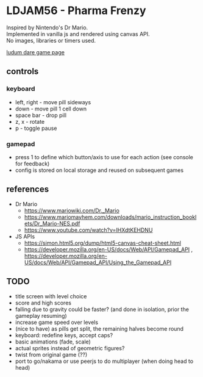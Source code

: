 # LDJAM56 - Pharma Frenzy

Inspired by Nintendo's Dr Mario.  
Implemented in vanilla js and rendered using canvas API.  
No images, libraries or timers used.

[ludum dare game page](https://ldjam.com/events/ludum-dare/56/$402832)


## controls

### keyboard

- left, right - move pill sideways
- down - move pill 1 cell down
- space bar - drop pill
- z, x - rotate
- p - toggle pause


### gamepad

- press 1 to define which button/axis to use for each action (see console for feedback)
- config is stored on local storage and reused on subsequent games

## references

- Dr Mario
    - https://www.mariowiki.com/Dr._Mario
    - https://www.mariomayhem.com/downloads/mario_instruction_booklets/Dr_Mario-NES.pdf
    - https://www.youtube.com/watch?v=IHXdtKEHDNU
- JS APIs
    - https://simon.html5.org/dump/html5-canvas-cheat-sheet.html
    - https://developer.mozilla.org/en-US/docs/Web/API/Gamepad_API , https://developer.mozilla.org/en-US/docs/Web/API/Gamepad_API/Using_the_Gamepad_API

## TODO

- title screen with level choice
- score and high scores
- falling due to gravity could be faster? (and done in isolation, prior the gameplay resuming)
- increase game speed over levels
- (nice to have) as pills get split, the remaining halves become round
- keyboard: redefine keys, accept caps?
- basic animations (fade, scale)
- actual sprites instead of geometric figures?
- twist from original game (??)
- port to go/nakama or use peerjs to do multiplayer (when doing head to head)

